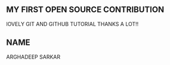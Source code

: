 ## MY FIRST OPEN SOURCE CONTRIBUTION

lOVELY GIT AND GITHUB TUTORIAL 
THANKS A LOT!!

## NAME

ARGHADEEP SARKAR 